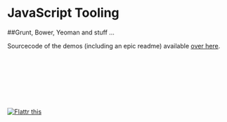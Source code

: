 # JavaScript Tooling

##Grunt, Bower, Yeoman and stuff …

Sourcecode of the demos (including an epic readme) available [over here](https://github.com/mischah/js-tooling-demo).

<br><br><br><br><br><br><br>
<a href="https://flattr.com/submit/auto?user_id=mischah&amp;url=http%3A%2F%2Fmichael-kuehnel.de%2Fpresentations%2Fjavascript-tooling-with-grunt-bower-yeoman" target="_blank"><img src="//api.flattr.com/button/flattr-badge-large.png" alt="Flattr this" title="Flattr this" class="plainImage"></a>
